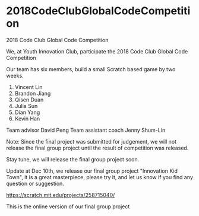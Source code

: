 # 2018CodeClubGlobalCodeCompetition
2018 Code Club Global Code Competition

We, at Youth Innovation Club, participate the 2018 Code Club Global Code Competition

Our team has six members, build a small Scratch based game by two weeks.

1. Vincent Lin     
2. Brandon Jiang
3. Qisen Duan
4. Julia Sun
5. Dian Yang
6. Kevin Han

Team advisor David Peng
Team assistant coach Jenny Shum-Lin

Note:
Since the final project was submitted for judgement, we will not release the final group project until the result of competition was released.

Stay tune, we will release the final group project soon.

Update at Dec 10th, we release our final group project "Innovation Kid Town", it is a great masterpiece, please try it, and let us know if you find any question or suggestion.

https://scratch.mit.edu/projects/258715040/

This is the online version of our final group project
